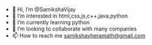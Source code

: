 - 👋 Hi, I’m @SamikshaVijay
- 👀 I’m interested in html,css,js,c++,java,python
- 🌱 I’m currently learning python
- 💞️ I’m looking to collaborate with many companies
- 📫 How to reach me samikshavheramath@gmail.com

<!---
SamikshaVijay/SamikshaVijay is a ✨ special ✨ repository because its `README.md` (this file) appears on your GitHub profile.
You can click the Preview link to take a look at your changes.
--->
